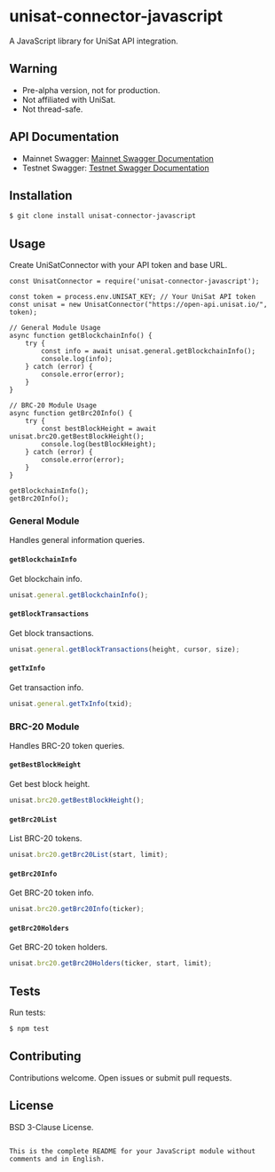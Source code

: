 # unisat-connector-javascript
A JavaScript library for UniSat API integration.

## Warning
- Pre-alpha version, not for production.
- Not affiliated with UniSat.
- Not thread-safe.

## API Documentation
- Mainnet Swagger: [Mainnet Swagger Documentation](https://open-api.unisat.io/swagger.html)
- Testnet Swagger: [Testnet Swagger Documentation](https://open-api-testnet.unisat.io/swagger.html)

## Installation
```sh
$ git clone install unisat-connector-javascript
```

## Usage
Create UniSatConnector with your API token and base URL.

```
const UnisatConnector = require('unisat-connector-javascript');

const token = process.env.UNISAT_KEY; // Your UniSat API token
const unisat = new UnisatConnector("https://open-api.unisat.io/", token);

// General Module Usage
async function getBlockchainInfo() {
    try {
        const info = await unisat.general.getBlockchainInfo();
        console.log(info);
    } catch (error) {
        console.error(error);
    }
}

// BRC-20 Module Usage
async function getBrc20Info() {
    try {
        const bestBlockHeight = await unisat.brc20.getBestBlockHeight();
        console.log(bestBlockHeight);
    } catch (error) {
        console.error(error);
    }
}

getBlockchainInfo();
getBrc20Info();
```

### General Module
Handles general information queries.

#### `getBlockchainInfo`
Get blockchain info.
```javascript
unisat.general.getBlockchainInfo();
```

#### `getBlockTransactions`
Get block transactions.
```javascript
unisat.general.getBlockTransactions(height, cursor, size);
```

#### `getTxInfo`
Get transaction info.
```javascript
unisat.general.getTxInfo(txid);
```

### BRC-20 Module
Handles BRC-20 token queries.

#### `getBestBlockHeight`
Get best block height.
```javascript
unisat.brc20.getBestBlockHeight();
```

#### `getBrc20List`
List BRC-20 tokens.
```javascript
unisat.brc20.getBrc20List(start, limit);
```

#### `getBrc20Info`
Get BRC-20 token info.
```javascript
unisat.brc20.getBrc20Info(ticker);
```

#### `getBrc20Holders`
Get BRC-20 token holders.
```javascript
unisat.brc20.getBrc20Holders(ticker, start, limit);
```

## Tests
Run tests:
```sh
$ npm test
```

## Contributing
Contributions welcome. Open issues or submit pull requests.

## License
BSD 3-Clause License.
```

This is the complete README for your JavaScript module without comments and in English.